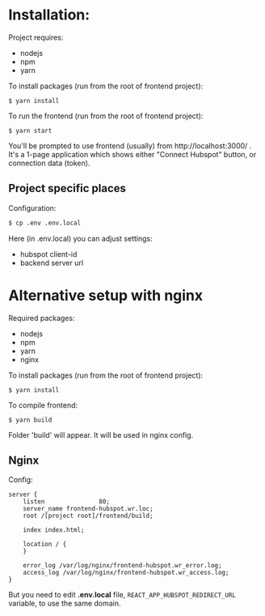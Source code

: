 # Installation:

Project requires:
* nodejs
* npm
* yarn

To install packages (run from the root of frontend project):
```
$ yarn install
```

To run the frontend (run from the root of frontend project):
```
$ yarn start
```
You'll be prompted to use frontend (usually) from http://localhost:3000/ . It's a
1-page application which shows either "Connect Hubspot" button, or connection data
(token). 

## Project specific places

Configuration:
```bash
$ cp .env .env.local
```
Here (in .env.local) you can adjust settings:
* hubspot client-id
* backend server url

# Alternative setup with nginx

Required packages:
* nodejs
* npm
* yarn
* nginx

To install packages (run from the root of frontend project):
```
$ yarn install
```

To compile frontend:
```
$ yarn build
```

Folder 'build' will appear. It will be used in nginx config.

## Nginx
Config:
```
server {
    listen               80;
    server_name frontend-hubspot.wr.loc;
    root /[project root]/frontend/build;

    index index.html;

    location / {
    }

    error_log /var/log/nginx/frontend-hubspot.wr_error.log;
    access_log /var/log/nginx/frontend-hubspot.wr_access.log;
}
```
But you need to edit **.env.local** file, `REACT_APP_HUBSPOT_REDIRECT_URL` variable, to use the same domain.